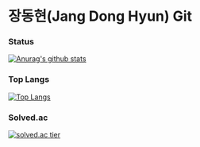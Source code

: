 # 장동현(Jang Dong Hyun) Git
### Status
[![Anurag's github stats](https://github-readme-stats.vercel.app/api?username=ww8007&theme=merko)](https://github.com/anuraghazra/github-readme-stats)
### Top Langs
[![Top Langs](https://github-readme-stats.vercel.app/api/top-langs/?username=ww8007&theme=merko&exclude_repo=OPNE-CV,Python,Project,AWS_Serverless,Google_Image_Crawling)](https://github.com/anuraghazra/github-readme-stats)

### Solved.ac
[![solved.ac tier](http://mazassumnida.wtf/api/generate_badge?boj=ww8007)](https://solved.ac/ww8007)
